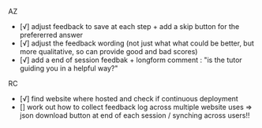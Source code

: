 
AZ

- [√] adjust feedback to save at each step + add a skip button for the prefererred answer
- [√] adjust the feedback wording (not just what what could be better, but more qualitative, so can provide good and bad scores)
- [√] add a end of session feedbak + longform comment : "is the tutor guiding you in a helpful way?"

RC

- [√] find website where hosted and check if continuous deployment
- [] work out how to collect feedback log across multiple website uses => json download button at end of each session / synching across users!!
